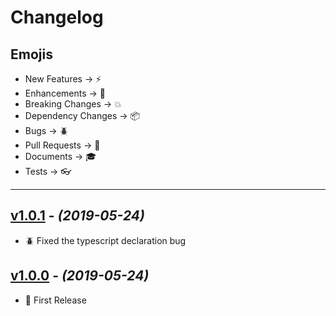 # Changelog

## Emojis

- New Features -> :zap:
- Enhancements -> :star2:
- Breaking Changes -> :boom:
- Dependency Changes -> :package:
- Bugs -> :beetle:
- Pull Requests -> :book:
- Documents -> :mortar_board:
- Tests -> :eyeglasses:

---

## [v1.0.1](https://github.com/foxifyjs/i18n/releases/tag/v1.0.1) - _(2019-05-24)_

- :beetle: Fixed the typescript declaration bug

## [v1.0.0](https://github.com/foxifyjs/i18n/releases/tag/v1.0.0) - _(2019-05-24)_

- :tada: First Release
